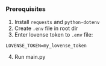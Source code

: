 ### Prerequisites
1. Install `requests` and `python-dotenv`
2. Create `.env` file in root dir
3. Enter lovense token to `.env` file:
```
LOVENSE_TOKEN=my_lovense_token
```
4. Run main.py

